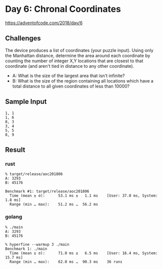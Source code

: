 # Day 6: Chronal Coordinates

https://adventofcode.com/2018/day/6

## Challenges
The device produces a list of coordinates (your puzzle input). Using only the Manhattan distance, determine the area around each coordinate by counting the number of integer X,Y locations that are closest to that coordinate (and aren't tied in distance to any other coordinate).

* A: What is the size of the largest area that isn't infinite?
* B: What is the size of the region containing all locations which have a total distance to all given coordinates of less than 10000?

## Sample Input
```
1, 1
1, 6
8, 3
3, 4
5, 5
8, 9
```

## Result
### rust
```
% target/release/aoc201806
A: 3293
B: 45176

Benchmark #1: target/release/aoc201806
  Time (mean ± σ):      53.1 ms ±   1.1 ms    [User: 37.0 ms, System: 1.8 ms]
  Range (min … max):    51.2 ms …  56.2 ms
```

### golang
```
% ./main
A: 3293
B: 45176

% hyperfine --warmup 3 ./main
Benchmark 1: ./main
  Time (mean ± σ):      71.0 ms ±   6.5 ms    [User: 16.4 ms, System: 15.7 ms]
  Range (min … max):    62.0 ms …  90.3 ms    36 runs
```
